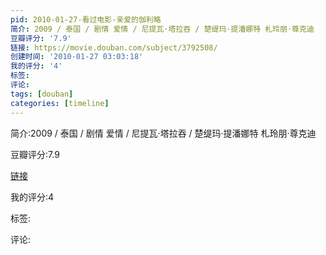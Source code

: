 ```yaml
---
pid: 2010-01-27-看过电影-亲爱的伽利略
简介: 2009 / 泰国 / 剧情 爱情 / 尼提瓦·塔拉吞 / 楚缇玛·提潘娜特 札玲朋·尊克迪
豆瓣评分: '7.9'
链接: https://movie.douban.com/subject/3792508/
创建时间: '2010-01-27 03:03:18'
我的评分: '4'
标签:
评论:
tags: [douban]
categories: [timeline]
---
```

简介:2009 / 泰国 / 剧情 爱情 / 尼提瓦·塔拉吞 / 楚缇玛·提潘娜特 札玲朋·尊克迪

豆瓣评分:7.9

[链接](https://movie.douban.com/subject/3792508/)

我的评分:4

标签:

评论:

